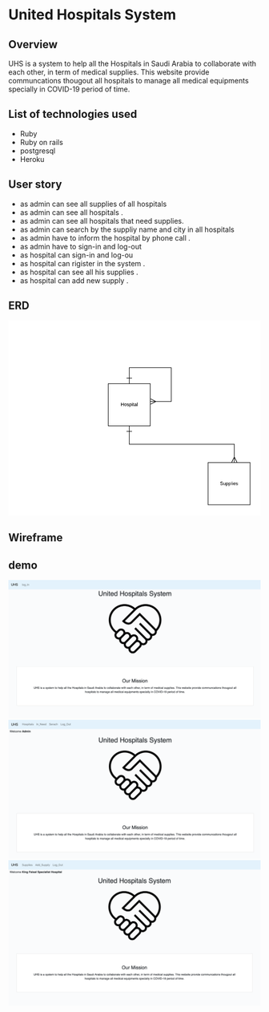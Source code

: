 
# United Hospitals System


## Overview

UHS is a system to help all the Hospitals in Saudi Arabia to collaborate with each other, in term of medical supplies. This website provide communcations thougout all hospitals to manage all medical equipments specially in COVID-19 period of time.


## List of technologies used

* Ruby 
* Ruby on rails 
* postgresql
* Heroku


## User story


* as admin can see all supplies of all hospitals
* as admin can see all hospitals .
* as admin can see all hospitals that need supplies.
* as admin can search by the suppliy name and city in all hospitals
* as admin have to inform the hospital by phone call .
* as admin have to sign-in and log-out
* as hospital can sign-in and log-ou
* as hospital can rigister in the system .
* as hospital can see all his supplies .
* as hospital can add new supply .


## ERD

![ERD](./UHS.png)

## Wireframe 


## demo 

![ERD](./home.png)
![ERD](./admin.png)
![ERD](./hospital.png)



